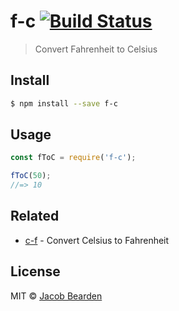 # f-c [![Build Status](https://travis-ci.org/jacobbearden/f-c.svg?branch=master)](https://travis-ci.org/jacobbearden/f-c)

> Convert Fahrenheit to Celsius


## Install

```sh
$ npm install --save f-c
```


## Usage

```js
const fToC = require('f-c');

fToC(50);
//=> 10
```


## Related

- [c-f](//github.com/jacobbearden/c-f) - Convert Celsius to Fahrenheit


## License
MIT © [Jacob Bearden](//bearden.io)
